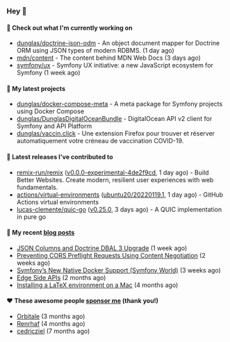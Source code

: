 ### Hey 👋

#### 👷 Check out what I'm currently working on

- [dunglas/doctrine-json-odm](https://github.com/dunglas/doctrine-json-odm) - An object document mapper for Doctrine ORM using JSON types of modern RDBMS. (1 day ago)
- [mdn/content](https://github.com/mdn/content) - The content behind MDN Web Docs (3 days ago)
- [symfony/ux](https://github.com/symfony/ux) - Symfony UX initiative: a new JavaScript ecosystem for Symfony (1 week ago)

#### 🌱 My latest projects

- [dunglas/docker-compose-meta](https://github.com/dunglas/docker-compose-meta) - A meta package for Symfony projects using Docker Compose
- [dunglas/DunglasDigitalOceanBundle](https://github.com/dunglas/DunglasDigitalOceanBundle) - DigitalOcean API v2 client for Symfony and API Platform
- [dunglas/vaccin.click](https://github.com/dunglas/vaccin.click) - Une extension Firefox pour trouver et réserver automatiquement votre créneau de vaccination COVID-19.

#### 🔭 Latest releases I've contributed to

- [remix-run/remix](https://github.com/remix-run/remix) ([v0.0.0-experimental-4de2f9cd](https://github.com/remix-run/remix/releases/tag/v0.0.0-experimental-4de2f9cd), 1 day ago) - Build Better Websites. Create modern, resilient user experiences with web fundamentals.
- [actions/virtual-environments](https://github.com/actions/virtual-environments) ([ubuntu20/20220119.1](https://github.com/actions/virtual-environments/releases/tag/ubuntu20%2F20220119.1), 1 day ago) - GitHub Actions virtual environments
- [lucas-clemente/quic-go](https://github.com/lucas-clemente/quic-go) ([v0.25.0](https://github.com/lucas-clemente/quic-go/releases/tag/v0.25.0), 3 days ago) - A QUIC implementation in pure go

#### 📜 My recent [blog posts](https://dunglas.fr)

- [JSON Columns and Doctrine DBAL 3 Upgrade](https://dunglas.fr/2022/01/json-columns-and-doctrine-dbal-3-upgrade/) (1 week ago)
- [Preventing CORS Preflight Requests Using Content Negotiation](https://dunglas.fr/2022/01/preventing-cors-preflight-requests-using-content-negotiation/) (2 weeks ago)
- [Symfony’s New Native Docker Support (Symfony World)](https://dunglas.fr/2021/12/symfonys-new-native-docker-support-symfony-world/) (3 weeks ago)
- [Edge Side APIs](https://dunglas.fr/2021/10/edge-side-apis/) (2 months ago)
- [Installing a LaTeX environment on a Mac](https://dunglas.fr/2021/09/installing-a-latex-environment-on-a-mac/) (4 months ago)

#### ❤️ These awesome people [sponsor me](https://github.com/sponsors/dunglas) (thank you!)

- [Orbitale](https://github.com/Orbitale) (3 months ago)
- [Renrhaf](https://github.com/Renrhaf) (4 months ago)
- [cedricziel](https://github.com/cedricziel) (7 months ago)

